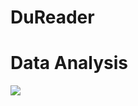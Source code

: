 # DuReader# Data Analysis![](https://pic3.zhimg.com/80/v2-d44f4623e5edbf314d8a4961ed27893e_hd.jpg)